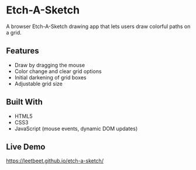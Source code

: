 # Etch-A-Sketch
A browser Etch-A-Sketch drawing app that lets users draw colorful paths on a grid.  

## Features
- Draw by dragging the mouse  
- Color change and clear grid options  
- Initial darkening of grid boxes  
- Adjustable grid size  

## Built With
- HTML5  
- CSS3  
- JavaScript (mouse events, dynamic DOM updates)  

## Live Demo
https://leetbeet.github.io/etch-a-sketch/
